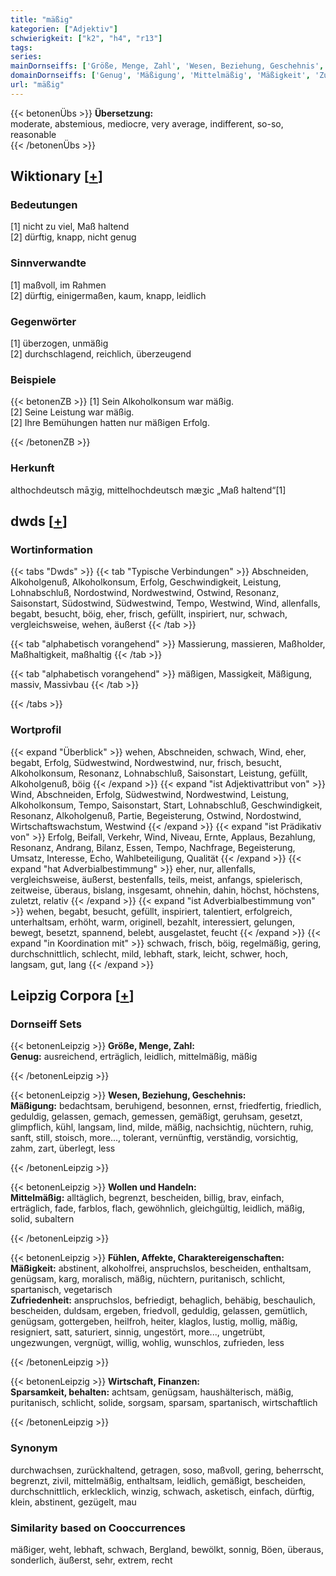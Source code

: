 ```yaml
---
title: "mäßig"
kategorien: ["Adjektiv"]
schwierigkeit: ["k2", "h4", "r13"]
tags:
series:
mainDornseiffs: ['Größe, Menge, Zahl', 'Wesen, Beziehung, Geschehnis', 'Wollen und Handeln', 'Fühlen, Affekte, Charaktereigenschaften', 'Wirtschaft, Finanzen']
domainDornseiffs: ['Genug', 'Mäßigung', 'Mittelmäßig', 'Mäßigkeit', 'Zufriedenheit', 'Sparsamkeit, behalten']
url: "mäßig"
---
```


{{< betonenÜbs >}}
**Übersetzung:**  
moderate, abstemious, mediocre, very average, indifferent, so-so, reasonable  
{{< /betonenÜbs >}}

## Wiktionary [[+](https://de.wiktionary.org/wiki/mäßig)]

### Bedeutungen
[1] nicht zu viel, Maß haltend  
[2] dürftig, knapp, nicht genug  

### Sinnverwandte
[1] maßvoll, im Rahmen  
[2] dürftig, einigermaßen, kaum, knapp, leidlich  

### Gegenwörter
[1] überzogen, unmäßig  
[2] durchschlagend, reichlich, überzeugend  

### Beispiele
{{< betonenZB >}}
[1] Sein Alkoholkonsum war mäßig.  
[2] Seine Leistung war mäßig.  
[2] Ihre Bemühungen hatten nur mäßigen Erfolg.  

{{< /betonenZB >}}
### Herkunft
althochdeutsch māʒig, mittelhochdeutsch mæʒic „Maß haltend“[1]  



## dwds [[+](https://www.dwds.de/wb/mäßig)]

### Wortinformation
{{< tabs "Dwds" >}}
{{< tab "Typische Verbindungen" >}}
Abschneiden, Alkoholgenuß, Alkoholkonsum, Erfolg, Geschwindigkeit, Leistung, Lohnabschluß, Nordostwind, Nordwestwind, Ostwind, Resonanz, Saisonstart, Südostwind, Südwestwind, Tempo, Westwind, Wind, allenfalls, begabt, besucht, böig, eher, frisch, gefüllt, inspiriert, nur, schwach, vergleichsweise, wehen, äußerst
{{< /tab >}}

{{< tab "alphabetisch vorangehend" >}}
Massierung, massieren, Maßholder, Maßhaltigkeit, maßhaltig
{{< /tab >}}

{{< tab "alphabetisch vorangehend" >}}
mäßigen, Massigkeit, Mäßigung, massiv, Massivbau
{{< /tab >}}

{{< /tabs >}}

### Wortprofil
{{< expand "Überblick" >}} wehen, Abschneiden, schwach, Wind, eher, begabt, Erfolg, Südwestwind, Nordwestwind, nur, frisch, besucht, Alkoholkonsum, Resonanz, Lohnabschluß, Saisonstart, Leistung, gefüllt, Alkoholgenuß, böig {{< /expand >}}
{{< expand "ist Adjektivattribut von" >}} Wind, Abschneiden, Erfolg, Südwestwind, Nordwestwind, Leistung, Alkoholkonsum, Tempo, Saisonstart, Start, Lohnabschluß, Geschwindigkeit, Resonanz, Alkoholgenuß, Partie, Begeisterung, Ostwind, Nordostwind, Wirtschaftswachstum, Westwind {{< /expand >}}
{{< expand "ist Prädikativ von" >}} Erfolg, Beifall, Verkehr, Wind, Niveau, Ernte, Applaus, Bezahlung, Resonanz, Andrang, Bilanz, Essen, Tempo, Nachfrage, Begeisterung, Umsatz, Interesse, Echo, Wahlbeteiligung, Qualität {{< /expand >}}
{{< expand "hat Adverbialbestimmung" >}} eher, nur, allenfalls, vergleichsweise, äußerst, bestenfalls, teils, meist, anfangs, spielerisch, zeitweise, überaus, bislang, insgesamt, ohnehin, dahin, höchst, höchstens, zuletzt, relativ {{< /expand >}}
{{< expand "ist Adverbialbestimmung von" >}} wehen, begabt, besucht, gefüllt, inspiriert, talentiert, erfolgreich, unterhaltsam, erhöht, warm, originell, bezahlt, interessiert, gelungen, bewegt, besetzt, spannend, belebt, ausgelastet, feucht {{< /expand >}}
{{< expand "in Koordination mit" >}} schwach, frisch, böig, regelmäßig, gering, durchschnittlich, schlecht, mild, lebhaft, stark, leicht, schwer, hoch, langsam, gut, lang {{< /expand >}}

## Leipzig Corpora [[+](https://corpora.uni-leipzig.de/en/res?word=mäßig&corpusId=deu_newscrawl-public_2018)]

### Dornseiff Sets
{{< betonenLeipzig >}}
**Größe, Menge, Zahl:**  
**Genug:** ausreichend, erträglich, leidlich, mittelmäßig, mäßig  

{{< /betonenLeipzig >}}


{{< betonenLeipzig >}}
**Wesen, Beziehung, Geschehnis:**  
**Mäßigung:** bedachtsam, beruhigend, besonnen, ernst, friedfertig, friedlich, geduldig, gelassen, gemach, gemessen, gemäßigt, geruhsam, gesetzt, glimpflich, kühl, langsam, lind, milde, mäßig, nachsichtig, nüchtern, ruhig, sanft, still, stoisch, more..., tolerant, vernünftig, verständig, vorsichtig, zahm, zart, überlegt, less  

{{< /betonenLeipzig >}}


{{< betonenLeipzig >}}
**Wollen und Handeln:**  
**Mittelmäßig:** alltäglich, begrenzt, bescheiden, billig, brav, einfach, erträglich, fade, farblos, flach, gewöhnlich, gleichgültig, leidlich, mäßig, solid, subaltern  

{{< /betonenLeipzig >}}


{{< betonenLeipzig >}}
**Fühlen, Affekte, Charaktereigenschaften:**  
**Mäßigkeit:** abstinent, alkoholfrei, anspruchslos, bescheiden, enthaltsam, genügsam, karg, moralisch, mäßig, nüchtern, puritanisch, schlicht, spartanisch, vegetarisch  
**Zufriedenheit:** anspruchslos, befriedigt, behaglich, behäbig, beschaulich, bescheiden, duldsam, ergeben, friedvoll, geduldig, gelassen, gemütlich, genügsam, gottergeben, heilfroh, heiter, klaglos, lustig, mollig, mäßig, resigniert, satt, saturiert, sinnig, ungestört, more..., ungetrübt, ungezwungen, vergnügt, willig, wohlig, wunschlos, zufrieden, less  

{{< /betonenLeipzig >}}


{{< betonenLeipzig >}}
**Wirtschaft, Finanzen:**  
**Sparsamkeit, behalten:** achtsam, genügsam, haushälterisch, mäßig, puritanisch, schlicht, solide, sorgsam, sparsam, spartanisch, wirtschaftlich  

{{< /betonenLeipzig >}}

### Synonym
durchwachsen, zurückhaltend, getragen, soso, maßvoll, gering, beherrscht, begrenzt, zivil, mittelmäßig, enthaltsam, leidlich, gemäßigt, bescheiden, durchschnittlich, erklecklich, winzig, schwach, asketisch, einfach, dürftig, klein, abstinent, gezügelt, mau


### Similarity based on Cooccurrences
mäßiger, weht, lebhaft, schwach, Bergland, bewölkt, sonnig, Böen, überaus, sonderlich, äußerst, sehr, extrem, recht

